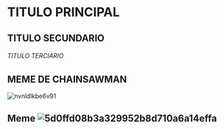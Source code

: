 #      TITULO PRINCIPAL 
##     TITULO SECUNDARIO
###### TITULO TERCIARIO




##   MEME DE CHAINSAWMAN 
![nvnldlkbe6v91](https://github.com/TitanNotSoGreat/MCD-UNISON-skills-communicate-using-markdown/assets/26212690/96ccb184-10ac-4e1b-a568-4de15dac050c)
##   Meme ![5d0ffd08b3a329952b8d710a6a14effa](https://github.com/TitanNotSoGreat/MCD-UNISON-skills-communicate-using-markdown/assets/26212690/b4871c88-81a4-4405-995f-9b2ed5233106)
